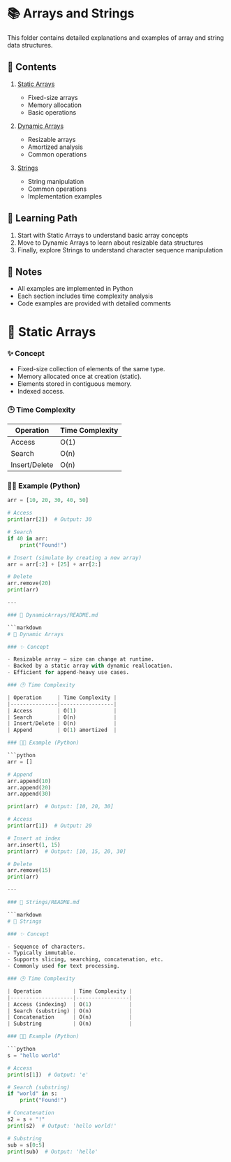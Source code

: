 # 📚 Arrays and Strings

This folder contains detailed explanations and examples of array and string data structures.

## 📂 Contents

1. [Static Arrays](./StaticArrays/README.md)
   - Fixed-size arrays
   - Memory allocation
   - Basic operations

2. [Dynamic Arrays](./DynamicArrays/README.md)
   - Resizable arrays
   - Amortized analysis
   - Common operations

3. [Strings](./Strings/README.md)
   - String manipulation
   - Common operations
   - Implementation examples

## 🎯 Learning Path

1. Start with Static Arrays to understand basic array concepts
2. Move to Dynamic Arrays to learn about resizable data structures
3. Finally, explore Strings to understand character sequence manipulation

## 📝 Notes

- All examples are implemented in Python
- Each section includes time complexity analysis
- Code examples are provided with detailed comments

# 📂 Static Arrays

### ✨ Concept

- Fixed-size collection of elements of the same type.
- Memory allocated once at creation (static).
- Elements stored in contiguous memory.
- Indexed access.

### 🕒 Time Complexity

| Operation     | Time Complexity |
|---------------|-----------------|
| Access        | O(1)            |
| Search        | O(n)            |
| Insert/Delete | O(n)            |

### 🧑‍💻 Example (Python)

```python
arr = [10, 20, 30, 40, 50]

# Access
print(arr[2])  # Output: 30

# Search
if 40 in arr:
    print("Found!")

# Insert (simulate by creating a new array)
arr = arr[:2] + [25] + arr[2:]

# Delete
arr.remove(20)
print(arr)

---

### 📂 DynamicArrays/README.md

```markdown
# 📂 Dynamic Arrays

### ✨ Concept

- Resizable array — size can change at runtime.
- Backed by a static array with dynamic reallocation.
- Efficient for append-heavy use cases.

### 🕒 Time Complexity

| Operation     | Time Complexity |
|---------------|-----------------|
| Access        | O(1)            |
| Search        | O(n)            |
| Insert/Delete | O(n)            |
| Append        | O(1) amortized  |

### 🧑‍💻 Example (Python)

```python
arr = []

# Append
arr.append(10)
arr.append(20)
arr.append(30)

print(arr)  # Output: [10, 20, 30]

# Access
print(arr[1])  # Output: 20

# Insert at index
arr.insert(1, 15)
print(arr)  # Output: [10, 15, 20, 30]

# Delete
arr.remove(15)
print(arr)

---

### 📂 Strings/README.md

```markdown
# 📂 Strings

### ✨ Concept

- Sequence of characters.
- Typically immutable.
- Supports slicing, searching, concatenation, etc.
- Commonly used for text processing.

### 🕒 Time Complexity

| Operation          | Time Complexity |
|--------------------|-----------------|
| Access (indexing)  | O(1)            |
| Search (substring) | O(n)            |
| Concatenation      | O(n)            |
| Substring          | O(n)            |

### 🧑‍💻 Example (Python)

```python
s = "hello world"

# Access
print(s[1])  # Output: 'e'

# Search (substring)
if "world" in s:
    print("Found!")

# Concatenation
s2 = s + "!"
print(s2)  # Output: 'hello world!'

# Substring
sub = s[0:5]
print(sub)  # Output: 'hello'
